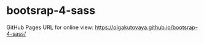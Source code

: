 # bootsrap-4-sass

GitHub Pages URL for online view: https://olgakutovaya.github.io/bootsrap-4-sass/  
